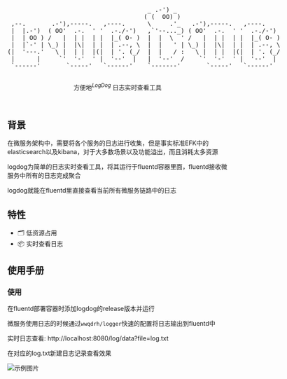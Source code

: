 <p align='center'>
  <pre style="float:left;">
                                      _ .-') _                             
                                     ( (  OO) )                            
 ,--.       .-'),-----.   ,----.      \     .'_   .-'),-----.   ,----.     
 |  |.-')  ( OO'  .-.  ' '  .-./-')   ,`'--..._) ( OO'  .-.  ' '  .-./-')  
 |  | OO ) /   |  | |  | |  |_( O- )  |  |  \  ' /   |  | |  | |  |_( O- ) 
 |  |`-' | \_) |  |\|  | |  | .--, \  |  |   ' | \_) |  |\|  | |  | .--, \ 
(|  '---.'   \ |  | |  |(|  | '. (_/  |  |   / :   \ |  | |  |(|  | '. (_/ 
 |      |     `'  '-'  ' |  '--'  |   |  '--'  /    `'  '-'  ' |  '--'  |  
 `------'       `-----'   `------'    `-------'       `-----'   `------'   
  </pre>
</p>

<p align='center'>
方便地<sup><em>LogDog</em></sup> 日志实时查看工具
<br> 
</p>

<br>

## 背景

在微服务架构中，需要将各个服务的日志进行收集，但是事实标准EFK中的elasticsearch以及kibana，对于大多数场景以及功能溢出，而且消耗太多资源

logdog为简单的日志实时查看工具，将其运行于fluentd容器里面，fluentd接收微服务中所有的日志完成聚合

logdog就能在fluentd里直接查看当前所有微服务链路中的日志

## 特性

- 🗂 低资源占用
- 📦 实时查看日志

## 使用手册

### 使用

在fluentd部署容器时添加logdog的release版本并运行

微服务使用日志的时候通过`wwqdrh/logger`快速的配置将日志输出到fluentd中

实时日志查看: http://localhost:8080/log/data?file=log.txt

在对应的log.txt新建日志记录查看效果

![示例图片](./assets/1.png)
